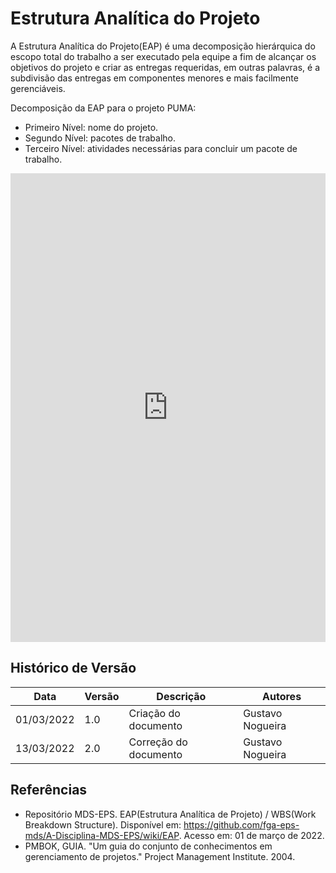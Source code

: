 # Estrutura Analítica do Projeto


A Estrutura Analítica do Projeto(EAP) é uma decomposição hierárquica do escopo total do trabalho a ser executado pela equipe a fim de alcançar os objetivos do projeto e criar as entregas requeridas, em outras palavras, é a subdivisão das entregas em componentes menores e mais facilmente gerenciáveis.

Decomposição da EAP para o projeto PUMA:

- Primeiro Nível: nome do projeto.
- Segundo Nível: pacotes de trabalho.
- Terceiro Nível: atividades necessárias para concluir um pacote de trabalho.

<iframe frameborder="0" style="width:100%;height:750px;" src="https://viewer.diagrams.net/?tags=%7B%7D&highlight=0000ff&edit=_blank&layers=1&nav=1&title=EAP%20-%20V3#Uhttps%3A%2F%2Fdrive.google.com%2Fuc%3Fid%3D1MUvytGEfX77TvUtfVuG6iQKHfH5XlrOC%26export%3Ddownload"></iframe>

## Histórico de Versão

| Data       | Versão | Descrição             | Autores          |
| ---------- | ------ | --------------------- | ---------------- |
| 01/03/2022 | 1.0    | Criação do documento  | Gustavo Nogueira |
| 13/03/2022 | 2.0    | Correção do documento | Gustavo Nogueira |

## Referências

- Repositório MDS-EPS. EAP(Estrutura Analítica de Projeto) / WBS(Work Breakdown Structure). Disponível em: <https://github.com/fga-eps-mds/A-Disciplina-MDS-EPS/wiki/EAP>. Acesso em: 01 de março de 2022.
- PMBOK, GUIA. "Um guia do conjunto de conhecimentos em gerenciamento de projetos." Project Management Institute. 2004.